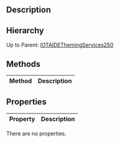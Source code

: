 ## Description

## Hierarchy
Up to Parent: [IOTAIDEThemingServices250](IOTAIDEThemingServices250)

## Methods
| Method | Description |
| ------------- | ------------- |

## Properties
| Property | Description |
| ------------- | ------------- |
There are no properties.

